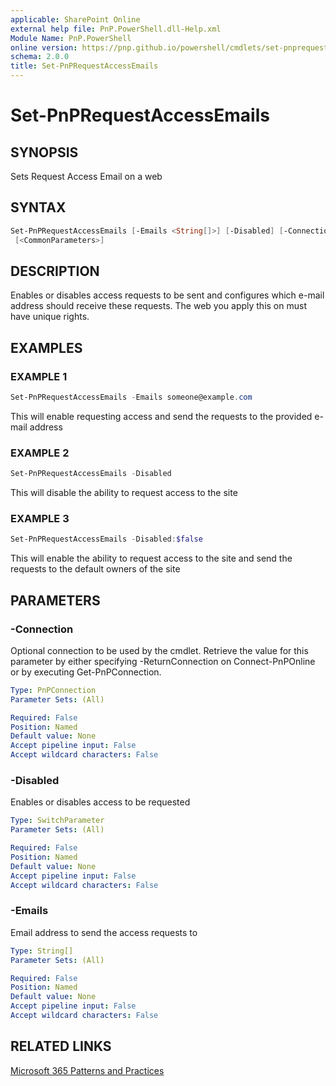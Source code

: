 ```yaml
---
applicable: SharePoint Online
external help file: PnP.PowerShell.dll-Help.xml
Module Name: PnP.PowerShell
online version: https://pnp.github.io/powershell/cmdlets/set-pnprequestaccessemails
schema: 2.0.0
title: Set-PnPRequestAccessEmails
---
```


# Set-PnPRequestAccessEmails

## SYNOPSIS
Sets Request Access Email on a web

## SYNTAX

```powershell
Set-PnPRequestAccessEmails [-Emails <String[]>] [-Disabled] [-Connection <PnPConnection>]
 [<CommonParameters>]
```

## DESCRIPTION
Enables or disables access requests to be sent and configures which e-mail address should receive these requests. The web you apply this on must have unique rights.

## EXAMPLES

### EXAMPLE 1
```powershell
Set-PnPRequestAccessEmails -Emails someone@example.com
```

This will enable requesting access and send the requests to the provided e-mail address

### EXAMPLE 2
```powershell
Set-PnPRequestAccessEmails -Disabled
```

This will disable the ability to request access to the site

### EXAMPLE 3
```powershell
Set-PnPRequestAccessEmails -Disabled:$false
```

This will enable the ability to request access to the site and send the requests to the default owners of the site

## PARAMETERS

### -Connection
Optional connection to be used by the cmdlet. Retrieve the value for this parameter by either specifying -ReturnConnection on Connect-PnPOnline or by executing Get-PnPConnection.

```yaml
Type: PnPConnection
Parameter Sets: (All)

Required: False
Position: Named
Default value: None
Accept pipeline input: False
Accept wildcard characters: False
```

### -Disabled
Enables or disables access to be requested

```yaml
Type: SwitchParameter
Parameter Sets: (All)

Required: False
Position: Named
Default value: None
Accept pipeline input: False
Accept wildcard characters: False
```

### -Emails
Email address to send the access requests to

```yaml
Type: String[]
Parameter Sets: (All)

Required: False
Position: Named
Default value: None
Accept pipeline input: False
Accept wildcard characters: False
```



## RELATED LINKS

[Microsoft 365 Patterns and Practices](https://aka.ms/m365pnp)